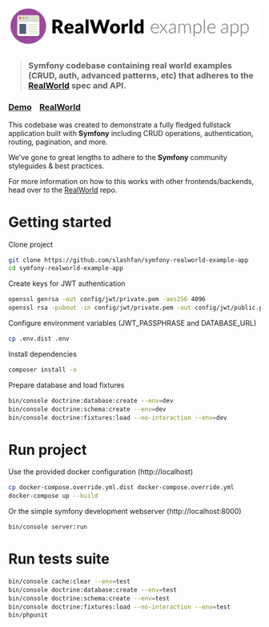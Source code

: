 # ![RealWorld Example App](logo.png)

> ### Symfony codebase containing real world examples (CRUD, auth, advanced patterns, etc) that adheres to the [RealWorld](https://github.com/gothinkster/realworld) spec and API.

### [Demo](https://github.com/gothinkster/realworld)&nbsp;&nbsp;&nbsp;&nbsp;[RealWorld](https://github.com/gothinkster/realworld)

This codebase was created to demonstrate a fully fledged fullstack application built with **Symfony** including CRUD operations, authentication, routing, pagination, and more.

We've gone to great lengths to adhere to the **Symfony** community styleguides & best practices.

For more information on how to this works with other frontends/backends, head over to the [RealWorld](https://github.com/gothinkster/realworld) repo.

# Getting started

Clone project

```bash
git clone https://github.com/slashfan/symfony-realworld-example-app
cd symfony-realworld-example-app
```

Create keys for JWT authentication

```bash
openssl genrsa -out config/jwt/private.pem -aes256 4096
openssl rsa -pubout -in config/jwt/private.pem -out config/jwt/public.pem
```

Configure environment variables (JWT_PASSPHRASE and DATABASE_URL)

```bash
cp .env.dist .env
```

Install dependencies

```bash
composer install -o
```

Prepare database and load fixtures

```bash
bin/console doctrine:database:create --env=dev
bin/console doctrine:schema:create --env=dev
bin/console doctrine:fixtures:load --no-interaction --env=dev
```

# Run project

Use the provided docker configuration (http://localhost)

```bash
cp docker-compose.override.yml.dist docker-compose.override.yml
docker-compose up --build
```

Or the simple symfony development webserver (http://localhost:8000)

```bash
bin/console server:run
```

# Run tests suite

```bash
bin/console cache:clear --env=test
bin/console doctrine:database:create --env=test
bin/console doctrine:schema:create --env=test
bin/console doctrine:fixtures:load --no-interaction --env=test
bin/phpunit
```
